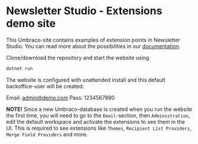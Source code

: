 # Newsletter Studio - Extensions demo site
This Umbraco-site contains examples of extension points in Newsletter Studio. You can read more about the possibilities in our [documentation](https://www.newsletterstudio.org/documentation/package/16.0.0/getting-started/installation/).

Clone/download the repository and start the website using

```bash
dotnet run
```

The website is configured with unattended install and this default backoffice-user will be created:

Email: admin@demo.com
Pass: 1234567890

**NOTE!** Since a new Umbraco-database is created when you run the website the first time, you will need to go to the `Email`-section, then `Administration`, edit the default workspace and activate the extensions to see them in the UI. This is required to see extensions like `Themes`, `Recipient List Providers`, `Merge Field Providers` and more.